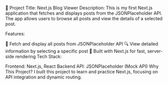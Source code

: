 📜 Project Title: Next.js Blog Viewer
Description:
This is my first Next.js application that fetches and displays posts from the JSONPlaceholder API. The app allows users to browse all posts and view the details of a selected post.

Features:

📰 Fetch and display all posts from JSONPlaceholder API
🔍 View detailed information by selecting a specific post
🚀 Built with Next.js for fast, server-side rendering
Tech Stack:

Frontend: Next.js, React
Backend API: JSONPlaceholder (Mock API)
Why This Project?
I built this project to learn and practice Next.js, focusing on API integration and dynamic routing.
